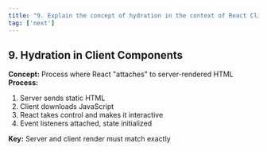 ```yaml
---
title: "9. Explain the concept of hydration in the context of React Client Components?"
tag: ['next']
---
```



## 9. Hydration in Client Components

**Concept:** Process where React "attaches" to server-rendered HTML
**Process:**

1. Server sends static HTML
2. Client downloads JavaScript
3. React takes control and makes it interactive
4. Event listeners attached, state initialized


**Key:** Server and client render must match exactly